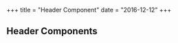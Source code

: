 +++
title = "Header Component"
date = "2016-12-12"
+++

## Header Components

<header class="header"></header>
